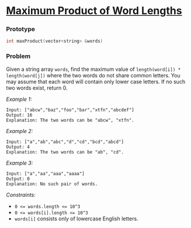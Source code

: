 # [Maximum Product of Word Lengths](https://leetcode.com/problems/maximum-product-of-word-lengths/)

### Prototype

```cpp
int maxProduct(vector<string> &words)
```

### Problem

Given a string array `words`, find the maximum value of `length(word[i]) * length(word[j])` where the two words do not share common letters. You may assume that each word will contain only lower case letters. If no such two words exist, return 0.

*Example 1:*
```
Input: ["abcw","baz","foo","bar","xtfn","abcdef"]
Output: 16 
Explanation: The two words can be "abcw", "xtfn".
```

*Example 2:*
```
Input: ["a","ab","abc","d","cd","bcd","abcd"]
Output: 4 
Explanation: The two words can be "ab", "cd".
```

*Example 3:*
```
Input: ["a","aa","aaa","aaaa"]
Output: 0 
Explanation: No such pair of words.
```

*Constraints:*
* `0 <= words.length <= 10^3`
* `0 <= words[i].length <= 10^3`
* `words[i]` consists only of lowercase English letters.